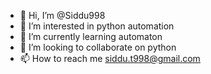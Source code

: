 - 👋 Hi, I’m @Siddu998
- 👀 I’m interested in python automation
- 🌱 I’m currently learning automaton
- 💞️ I’m looking to collaborate on python
- 📫 How to reach me siddu.t998@gmail.com

<!---
Siddu998/Siddu998 is a ✨ special ✨ repository because its `README.md` (this file) appears on your GitHub profile.
You can click the Preview link to take a look at your changes.
--->
